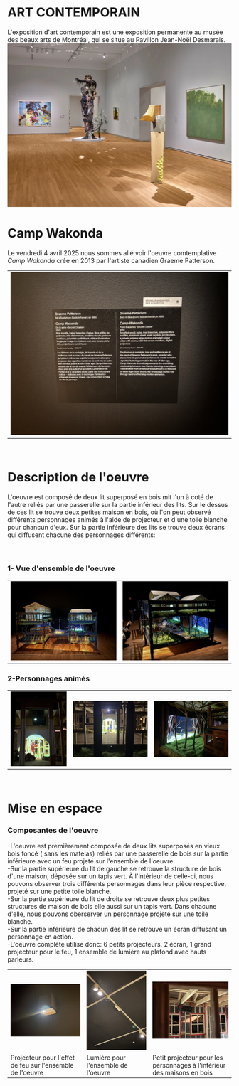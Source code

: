 # ART CONTEMPORAIN

L'exposition d'art contemporain est une exposition permanente au musée des beaux arts de Montréal, qui se situe au Pavillon Jean-Noël Desmarais. 
![photo](media/baniere_art_contemporain.webp)

<h1>Camp Wakonda</h1>
Le vendredi 4 avril 2025 nous sommes allé voir l'oeuvre comtemplative <i>Camp Wakonda</i> crée en 2013 par l'artiste canadien Graeme Patterson.
<table align="center">
  <tr>
<td><img src="https://github.com/del-phine8/H25_V11_inspirations_GAGNON/blob/main/MBAM/media/cartel_camp_wakonda.jpg"></td>
  </tr>
</table>
<br>
<h1>Description de l'oeuvre</h1>
L'oeuvre est composé de deux lit superposé en bois mit l'un à coté de l'autre reliés par une passerelle sur la partie inférieur des lits. Sur le dessus de ces lit se trouve deux petites maison en bois, où l'on peut observé différents personnages animés à l'aide de projecteur et d'une toile blanche pour chancun d'eux. Sur la partie inférieure des lits se trouve deux écrans qui diffusent chacune des personnages différents: 
<br>
<br>
<br>
<h3>1- Vue d'ensemble de l'oeuvre</h3>
<table align="center">
  <tr>
    <td><img src="https://github.com/del-phine8/H25_V11_inspirations_GAGNON/blob/main/MBAM/media/vue_ensemble_oeuvre.jpg"></td>
    <td><img src="https://github.com/del-phine8/H25_V11_inspirations_GAGNON/blob/main/MBAM/media/vue_cote_oeuvre.jpg"></td>
  </tr>
</table>
<h3>2-Personnages animés</h3>
<table align="center">
  <tr>
    <td><img src="https://github.com/del-phine8/H25_V11_inspirations_GAGNON/blob/main/MBAM/media/homme_hache.jpg"></td>
    <td><img src="https://github.com/del-phine8/H25_V11_inspirations_GAGNON/blob/main/MBAM/media/homme_bougie.jpg"></td>
    <td><img src="https://github.com/del-phine8/H25_V11_inspirations_GAGNON/blob/main/MBAM/media/personnage_ecran.jfif"></td>
  </tr>
</table>
<br>
<h1>Mise en espace</h1>


 
 <h3>Composantes de l'oeuvre</h3>
-L'oeuvre est premièrement composée de deux lits superposés en vieux bois foncé ( sans les matelas) reliés par une passerelle de bois sur la partie inférieure avec un feu projeté sur l'ensemble de l'oeuvre.
<br> 
-Sur la partie supérieure du lit de gauche se retrouve la structure de bois d'une maison, déposée sur un tapis vert. À l'intérieur de celle-ci, nous pouvons observer trois différents personnages dans leur pièce respective, projeté sur une petite toile blanche.
 <br>
-Sur la partie supérieure du lit de droite se retrouve deux plus petites structures de maison de bois elle aussi sur un tapis vert. Dans chacune d'elle, nous pouvons oberserver un personnage projeté sur une toile blanche.
 <br>
-Sur la partie inférieure de chacun des lit se retrouve un écran diffusant un personnage en action.
 <br>
-L'oeuvre complète utilise donc: 6 petits projecteurs, 2 écran, 1 grand projecteur pour le feu, 1 ensemble de lumière au plafond avec hauts parleurs.
  <table align="center">
  <tr>
    <td><img src="https://github.com/del-phine8/H25_V11_inspirations_GAGNON/blob/main/MBAM/media/projecteur_oeuvre_complete.jfif"></td>
    <td><img src="https://github.com/del-phine8/H25_V11_inspirations_GAGNON/blob/main/MBAM/media/lumiere_oeuvre_complete.jfif"></td>
    <td><img src="https://github.com/del-phine8/H25_V11_inspirations_GAGNON/blob/main/MBAM/media/projecteur_personnages.jfif"></td>
    <tr>
    <td>Projecteur pour l'effet de feu sur l'ensemble de l'oeuvre</td>
    <td>Lumière pour l'ensemble de l'oeuvre</td>
    <td>Petit projecteur pour les personnages à l'intérieur des maisons en bois</td>
  </tr>
  </table>

  
